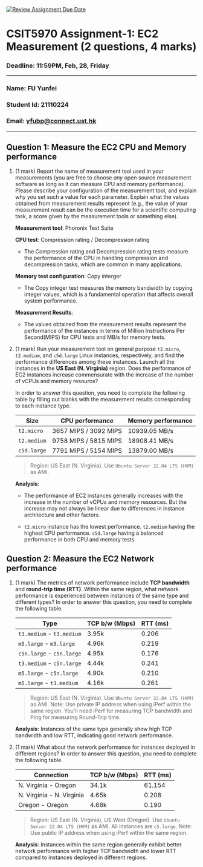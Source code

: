 [![Review Assignment Due Date](https://classroom.github.com/assets/deadline-readme-button-22041afd0340ce965d47ae6ef1cefeee28c7c493a6346c4f15d667ab976d596c.svg)](https://classroom.github.com/a/IAASVEAZ)
# CSIT5970 Assignment-1: EC2 Measurement (2 questions, 4 marks)

### Deadline: 11:59PM, Feb, 28, Friday

---

### Name: FU Yunfei
### Student Id: 21110224
### Email: yfubp@connect.ust.hk

---

## Question 1: Measure the EC2 CPU and Memory performance

1. (1 mark) Report the name of measurement tool used in your measurements (you are free to choose *any* open source measurement software as long as it can measure CPU and memory performance). Please describe your configuration of the measurement tool, and explain why you set such a value for each parameter. Explain what the values obtained from measurement results represent (e.g., the value of your measurement result can be the execution time for a scientific computing task, a score given by the measurement tools or something else).

    **Measurement tool**: Phoronix Test Suite

    **CPU test**: Compression rating / Decompression rating

    - The Compression rating and Decompression rating tests measure the performance of the CPU in handling compression and decompression tasks, which are common in many applications.
    
    **Memory test configuration**: Copy interger

    - The Copy integer test measures the memory bandwidth by copying integer values, which is a fundamental operation that affects overall system performance.

    **Measurement Results**: 

    - The values obtained from the measurement results represent the performance of the instances in terms of Million Instructions Per Second(MIPS) for CPU tests and MB/s for memory tests.


2. (1 mark) Run your measurement tool on general purpose `t2.micro`, `t2.medium`, and `c5d.large` Linux instances, respectively, and find the performance differences among these instances. Launch all the instances in the **US East (N. Virginia)** region. Does the performance of EC2 instances increase commensurate with the increase of the number of vCPUs and memory resource?

    In order to answer this question, you need to complete the following table by filling out blanks with the measurement results corresponding to each instance type.

    | Size        | CPU performance | Memory performance |
    | ----------- | --------------- | ------------------ |
    | `t2.micro` | 3657 MIPS / 3092 MIPS | 10939.05 MB/s |
    | `t2.medium`  | 9758 MIPS / 5815 MIPS | 18908.41 MB/s |
    | `c5d.large` | 7791 MIPS / 5154 MIPS | 13879.00 MB/s|

    > Region: US East (N. Virginia). Use `Ubuntu Server 22.04 LTS (HVM)` as AMI.

    **Analysis**:
   
   - The performance of EC2 instances generally increases with the increase in the number of vCPUs and memory resources. But the increase may not always be linear due to differences in instance architecture and other factors.
   
   - `t2.micro` instance has the lowest performance. `t2.medium` having the highest CPU performance. `c5d.large` having a balanced performance in both CPU and memory tests.



## Question 2: Measure the EC2 Network performance

1. (1 mark) The metrics of network performance include **TCP bandwidth** and **round-trip time (RTT)**. Within the same region, what network performance is experienced between instances of the same type and different types? In order to answer this question, you need to complete the following table.

    | Type                      | TCP b/w (Mbps) | RTT (ms) |
    | ------------------------- | -------------- | -------- |
    | `t3.medium` - `t3.medium` | 3.95k          |  0.206   |
    | `m5.large` - `m5.large`   |   4.96k        |  0.219   |
    | `c5n.large` - `c5n.large` |    4.95k       |   0.176  |
    | `t3.medium` - `c5n.large` |    4.44k       |  0.241   |
    | `m5.large` - `c5n.large`  |   4.90k        |    0.210 |
    | `m5.large` - `t3.medium`  |   4.16k        |  0.261   |

    > Region: US East (N. Virginia). Use `Ubuntu Server 22.04 LTS (HVM)` as AMI. Note: Use private IP address when using iPerf within the same region. You'll need iPerf for measuring TCP bandwidth and Ping for measuring Round-Trip time.

    **Analysis**: Instances of the same type generally show high TCP bandwidth and low RTT, indicating good network performance.

2. (1 mark) What about the network performance for instances deployed in different regions? In order to answer this question, you need to complete the following table.

    | Connection                | TCP b/w (Mbps) | RTT (ms) |
    | ------------------------- | -------------- | -------- |
    | N. Virginia - Oregon      |    34.1k       |  61.154  |
    | N. Virginia - N. Virginia |    4.65k       |  0.208   |
    | Oregon - Oregon           |    4.68k       |  0.190   |
 
    > Region: US East (N. Virginia), US West (Oregon). Use `Ubuntu Server 22.04 LTS (HVM)` as AMI. All instances are `c5.large`. Note: Use public IP address when using iPerf within the same region.

    **Analysis**: Instances within the same region generally exhibit better network performance with higher TCP bandwidth and lower RTT compared to instances deployed in different regions.